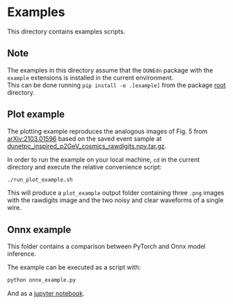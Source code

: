 # Examples

This directory contains examples scripts.

## Note

The examples in this directory assume that the `DUNEdn` package with the
`example` extensions is installed in the current environment.  
This can be done running `pip install -e .[example]` from the package [root](..)
directory.

## Plot example

The plotting example reproduces the analogous images of Fig. 5 from
[arXiv:2103.01596](https://arxiv.org/abs/2103.01596) based on the saved event
sample at
[dunetpc_inspired_p2GeV_cosmics_rawdigits.npy.tar.gz](dunetpc_inspired_p2GeV_cosmics_rawdigits..npy.tar.gz).

In order to run the example on your local machine, `cd` in the current directory
and execute the relative convenience script:

```bash
./run_plot_example.sh
```

This will produce a `plot_example` output folder containing three `.png` images
with the rawdigits image and the two noisy and clear waveforms of a single wire.

## Onnx example

This folder contains a comparison between PyTorch and Onnx model inference.  

The example can be executed as a script with:

```bash
python onnx_example.py
```

And as a [jupyter notebook](onnx_example.ipynb).
